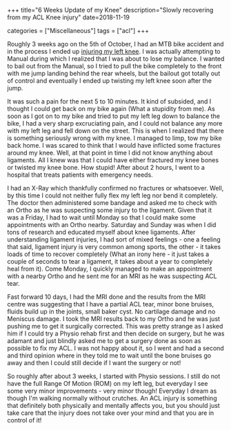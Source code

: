 +++
title="6 Weeks Update of my Knee"
description="Slowly recovering from my ACL Knee injury"
date=2018-11-19

categories = ["Miscellaneous"]
tags = ["acl"]
+++


Roughly 3 weeks ago on the 5th of October, I had an MTB bike accident and in the process I ended up [injuring my left knee](@/posts/misc/acl-knee-injury-1.md). I was actually attempting to
Manual during which I realized that I was about to lose my balance. I wanted to bail out from the Manual, so I tried to pull the bike completely to the
front with me jump landing behind the rear wheels, but the bailout got totally out of control and eventually I ended up twisting my left knee soon after
the jump.

It was such a pain for the next 5 to 10 minutes. It kind of subsided, and I thought I could get back on my bike again (What a stupidity from me). As soon as
I got on to my bike and tried to put my left leg down to balance the bike, I had a very sharp excruciating pain, and I could not balance any more with my
left leg and fell down on the street. This is when I realized that there is something seriously wrong with my knee. I managed to limp, tow my bike back
home. I was scared to think that I would have inflicted some fractures around my knee. Well, at that point in time I did not know anything about
ligaments. All I knew was that I could have either fractured my knee bones or twisted my knee bone. How stupid! After about 2 hours, I went to a hospital
that treats patients with emergency needs.

I had an X-Ray which thankfully confirmed no fractures or whatsoever. Well, by this time I could not neither fully flex my left leg nor bend it completely.
The doctor then administered some bandage and asked me to check with an Ortho as he was suspecting some injury to the ligament. Given that it was a
Friday, I had to wait until Monday so that I could make some appointments with an Ortho nearby. Saturday and Sunday was when I did tons of research
and educated myself about knee ligaments. After understanding ligament injuries, I had sort of mixed feelings - one a feeling that said, ligament injury
is very common among sports, the other - it takes loads of time to recover completely (What an irony here - it just takes a couple of seconds
to tear a ligament, it takes about a year to completely heal from it). Come Monday, I quickly managed to make an appointment with a nearby Ortho
and he sent me for an MRI as he was suspecting ACL tear.

<p>Fast forward 10 days, I had the MRI done and the results from the MRI centre was suggesting that I have a partial ACL tear, minor bone bruises, fluids 
build up in the joints, small baker cyst. No cartilage damage and no Meniscus damage. I took the MRI results back to my Ortho and he was just pushing me
to get it surgically corrected. This was pretty strange as I asked him if I could try a Physio rehab first and then decide on surgery, but he was adamant 
and just blindly asked me to get a surgery done as soon as possible to fix my ACL. I was not happy about it, so I went and had a second and third opinion 
where in they told me to wait until the bone bruises go away and then I could still decide if I want the surgery or not!

So roughly after about 3 weeks, I started with Physio sessions. I still do not have the full Range Of Motion (ROM) on my left leg, but everyday I see some
very minor improvements - very minor though! Everyday I dream as though I'm walking normally without crutches. An ACL injury is something that definitely
both physically and mentally affects you, but you should just take care that the injury does not take over your mind and that you are in control of it!
